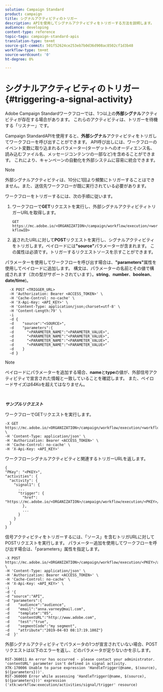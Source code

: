 ```yaml
---
solution: Campaign Standard
product: campaign
title: シグナルアクティビティのトリガー
description: APIを使用してシグナルアクティビティをトリガーする方法を説明します。
audience: developing
content-type: reference
topic-tags: campaign-standard-apis
translation-type: tm+mt
source-git-commit: 501f52624ce253eb7b0d36d908ac8502cf1d3b48
workflow-type: tm+mt
source-wordcount: '0'
ht-degree: 0%

---
```



# シグナルアクティビティのトリガー {#triggering-a-signal-activity}

Adobe Campaign Standardワークフローでは、1つ以上の&#x200B;**外部シグナル**&#x200B;アクティビティが存在する場合があります。 これらのアクティビティは、トリガーを待機する「リスナー」です。

Campaign StandardAPIを使用すると、**外部シグナル**&#x200B;アクティビティをトリガしてワークフローを呼び出すことができます。 API呼び出しには、ワークフローのイベント変数に取り込まれるパラメーター(ターゲットへのオーディエンス名、読み込むファイル名、メッセージコンテンツの一部など)を含めることができます。 これにより、キャンペーンの自動化を外部システムに容易に統合できます。

>[!NOTE]
>
>外部シグナルアクティビティは、10分に1回より頻繁にトリガーすることはできません。また、送信先ワークフローが既に実行されている必要があります。

ワークフローをトリガーするには、次の手順に従います。

1. ワークフローで&#x200B;**GET**&#x200B;リクエストを実行し、外部シグナルアクティビティトリガーURLを取得します。

   `GET https://mc.adobe.io/<ORGANIZATION>/campaign/workflow/execution/<workflowID>`

1. 返されたURLに対して&#x200B;**POST**&#x200B;リクエストを実行し、シグナルアクティビティをトリガします。ペイロードには&#x200B;**&quot;source&quot;**&#x200B;パラメーターが含まれます。 この属性は必須です。トリガーするリクエストソースを示すことができます。

パラメーターを使用してワークフローを呼び出す場合は、**&quot;parameters&quot;**&#x200B;属性を使用してペイロードに追加します。 構文は、パラメーターの名前とその値で構成されます（次の型がサポートされています）。**string**、**number**、**boolean**、**date/time**)。

```
  -X POST <TRIGGER_URL>
  -H 'Authorization: Bearer <ACCESS_TOKEN>' \
  -H 'Cache-Control: no-cache' \
  -H 'X-Api-Key: <API_KEY>' \
  -H 'Content-Type: application/json;charset=utf-8' \
  -H 'Content-Length:79' \
  -i
  -d {
  -d    "source":"<SOURCE>",
  -d    "parameters":{
  -d      "<PARAMETER_NAME":"<PARAMETER_VALUE>",
  -d      "<PARAMETER_NAME":"<PARAMETER_VALUE>",
  -d      "<PARAMETER_NAME":"<PARAMETER_VALUE>",  
  -d      "<PARAMETER_NAME":"<PARAMETER_VALUE>"
  -d    }
  -d }
```

>[!NOTE]
>
>ペイロードにパラメーターを追加する場合、**name**&#x200B;と&#x200B;**type**&#x200B;の値が、外部信号アクティビティで宣言された情報と一致していることを確認します。 また、ペイロードサイズは64Koを超えてはなりません。

<br/>

***サンプルリクエスト***

ワークフローでGETリクエストを実行します。

```
-X GET https://mc.adobe.io/<ORGANIZATION>/campaign/workflow/execution/<workflowID> \
-H 'Content-Type: application/json' \
-H 'Authorization: Bearer <ACCESS_TOKEN>' \
-H 'Cache-Control: no-cache' \
-H 'X-Api-Key: <API_KEY>'
```

ワークフローシグナルアクティビティと関連するトリガーURLを返します。

```
{
"PKey": "<PKEY>",
"activities": {
  "activity": {
    "signal1": {
      ...
      "trigger": {
        "href": "https://mc.adobe.io/<ORGANIZATION>/campaign/workflow/execution/<PKEY>/activities/activity/<PKEY>/trigger/"
        },
        ...
      }
    }
  }
}
```

信号アクティビティをトリガーするには、「ソース」を含むトリガURLに対してPOSTリクエストを実行します。 パラメーター追加を使用してワークフローを呼び出す場合は、「parameters」属性を指定します。

```
-X POST https://mc.adobe.io/<ORGANIZATION>/campaign/workflow/execution/<PKEY>/activities/activity/<PKEY>/trigger \
-H 'Content-Type: application/json' \
-H 'Authorization: Bearer <ACCESS_TOKEN>' \
-H 'Cache-Control: no-cache' \
-H 'X-Api-Key: <API_KEY>' \
-i
-d '{
-d "source":"API",
-d "parameters":{
-d    "audience":"audience",
-d    "email":"anna.varney@mail.com",
-d    "template":"05",
-d    "contentURL":"http://www.adobe.com",
-d    "test":"true",
-d    "segmentCode":"my segment",
-d    "attribute":"2019-04-03 08:17:19.100Z"}
-d  }'
```

<!-- + réponse -->

外部シグナルアクティビティでパラメータの1つが宣言されていない場合、POSTリクエストは以下のエラーを返し、どのパラメータが足りないかを示します。

```
RST-360011 An error has occurred - please contact your administrator.
'contentURL' parameter isn't defined in signal activity.
XTK-170006 Unable to parse expression 'HandleTrigger(@name, $(source), $({parameters}))'.
RST-360000 Error while assessing 'HandleTrigger(@name, $(source), $({parameters}))' expression ('xtk:workflow:execution/activities/signal/trigger' resource)
```
